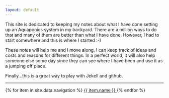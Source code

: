 ```yaml
---
layout: default
---
```

This site is dedicated to keeping my notes about what I have done setting up an Aquaponics system in my backyard. There are a million ways to do that and many of them are better than what I have done. However, I had to start somewhere and this is where I started :-)

These notes will help me and I move along. I can keep track of ideas and costs and reasons for different things. In a perfect world, it will also help someone else some day since they can see where I have been and use it as a jumping off place.

Finally...this is a great way to play with Jekell and github.

<hr>
<nav>
  {% for item in site.data.navigation %}
    <a href="{{ item.link }}" {% if page.url == item.link %}style="color: red;"{% endif %}>
      {{ item.name }}
    </a>
  {% endfor %}
</nav>
